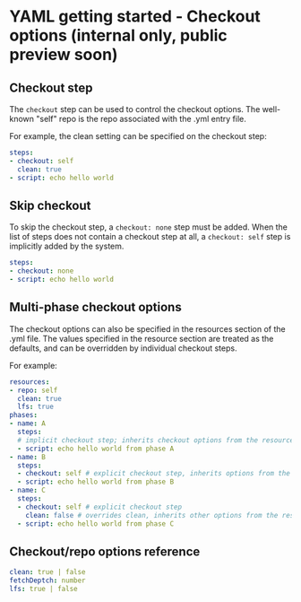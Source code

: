 # YAML getting started - Checkout options (internal only, public preview soon)

## Checkout step

The `checkout` step can be used to control the checkout options. The well-known \"self\" repo is the repo associated with the .yml entry file.

For example, the clean setting can be specified on the checkout step:

```yaml
steps:
- checkout: self
  clean: true
- script: echo hello world
```

## Skip checkout

To skip the checkout step, a `checkout: none` step must be added. When the list of steps does not contain a checkout step at all, a `checkout: self` step is implicitly added by the system.

```yaml
steps:
- checkout: none
- script: echo hello world
```

## Multi-phase checkout options

The checkout options can also be specified in the resources section of the .yml file. The values specified in the resource section are treated as the defaults, and can be overridden by individual checkout steps.

For example:

```yaml
resources:
- repo: self
  clean: true
  lfs: true
phases:
- name: A
  steps:
  # implicit checkout step; inherits checkout options from the resources section
  - script: echo hello world from phase A
- name: B
  steps:
  - checkout: self # explicit checkout step, inherits options from the resources section
  - script: echo hello world from phase B
- name: C
  steps:
  - checkout: self # explicit checkout step
    clean: false # overrides clean, inherits other options from the resources section
  - script: echo hello world from phase C
```

## Checkout/repo options reference

```yaml
clean: true | false
fetchDeptch: number
lfs: true | false
```
